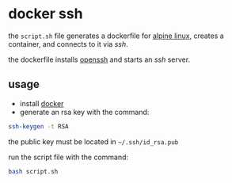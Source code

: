 # docker ssh

the `script.sh` file generates a dockerfile for [alpine
linux](https://en.wikipedia.org/wiki/Alpine_Linux), creates a container, and
connects to it via *ssh*.

the dockerfile installs [openssh](https://en.wikipedia.org/wiki/OpenSSH) and
starts an *ssh* server.

## usage

* install [docker](https://www.docker.com)
* generate an rsa key with the command:

```sh
ssh-keygen -t RSA
```

the public key must be located in `~/.ssh/id_rsa.pub`

run the script file with the command:

```sh
bash script.sh
```

